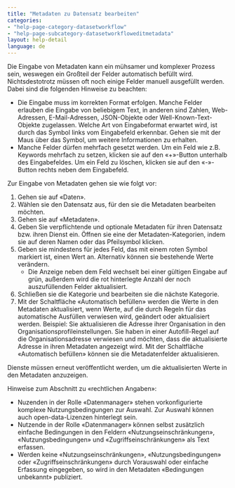 ```yaml
---
title: "Metadaten zu Datensatz bearbeiten"
categories:
- "help-page-category-datasetworkflow"
- "help-page-subcategory-datasetworkfloweditmetadata"
layout: help-detail
language: de
---
```


Die Eingabe von Metadaten kann ein mühsamer und komplexer Prozess sein, weswegen ein Großteil der Felder automatisch befüllt wird. Nichtsdestotrotz müssen oft noch einige Felder manuell ausgefüllt werden. Dabei sind die folgenden Hinweise zu beachten:

* Die Eingabe muss im korrekten Format erfolgen. Manche Felder erlauben die Eingabe von beliebigem Text, in anderen sind Zahlen, Web-Adressen, E-Mail-Adressen, JSON-Objekte oder Well-Known-Text-Objekte zugelassen. Welche Art von Eingabeformat erwartet wird, ist durch das Symbol links vom Eingabefeld erkennbar. Gehen sie mit der Maus über das Symbol, um weitere Informationen zu erhalten.
* Manche Felder dürfen mehrfach gesetzt werden. Um ein Feld wie z.B. Keywords mehrfach zu setzen, klicken sie auf den &laquo;+&raquo;-Button unterhalb des Eingabefeldes. Um ein Feld zu löschen, klicken sie auf den &laquo;-&raquo;-Button rechts neben dem Eingabefeld.

Zur Eingabe von Metadaten gehen sie wie folgt vor:

1. Gehen sie auf &laquo;Daten&raquo;.
1. Wählen sie den Datensatz aus, für den sie die Metadaten bearbeiten möchten.
1. Gehen sie auf &laquo;Metadaten&raquo;.
1. Geben Sie verpflichtende und optionale Metadaten für ihren Datensatz bzw. ihren Dienst ein. Öffnen sie eine der Metadaten-Kategorien, indem sie auf deren Namen oder das Pfeilsymbol klicken. <img src="/images/help/de/dataset_edit_metadata.png" alt="" title="Datensatz-Metadaten bearbeiten" class="img-responsive img-inline-help">
1. Geben sie mindestens für jedes Feld, das mit einem roten Symbol markiert ist, einen Wert an. Alternativ können sie bestehende Werte verändern.
    * Die Anzeige neben dem Feld wechselt bei einer gültigen Eingabe auf grün, außerdem wird die rot hinterlegte Anzahl der noch auszufüllenden Felder aktualisiert.
1. Schlie&szlig;en sie die Kategorie und bearbeiten sie die nächste Kategorie.
1. Mit der Schaltfläche «Automatisch befüllen» werden die Werte in den Metadaten aktualisiert, wenn Werte, auf die durch Regeln für das automatische Ausfüllen verwiesen wird, geändert oder aktualisiert werden.
Beispiel: Sie aktualisieren die Adresse ihrer Organisation in den Organisationsprofileinstellungen. Sie haben in einer Autofill-Regel auf die Organisationsadresse verwiesen und möchten, dass die aktualisierte Adresse in ihren Metadaten angezeigt wird. Mit der Schaltfläche «Automatisch befüllen» können sie die Metadatenfelder aktualisieren.

Dienste müssen erneut veröffentlicht werden, um die aktualisierten Werte in den Metadaten anzuzeigen.

Hinweise zum Abschnitt zu &laquo;rechtlichen Angaben&raquo;:

*	Nuzenden in der Rolle &laquo;Datenmanager&raquo; stehen vorkonfigurierte komplexe Nutzungsbedingungen zur Auswahl. Zur Auswahl können auch open-data-Lizenzen hinterlegt sein.
*	Nutzende in der Rolle &laquo;Datenmanager&raquo; können selbst zusätzlich einfache Bedingungen in den Feldern &laquo;Nutzungseinschränkungen&raquo;, &laquo;Nutzungsbedingungen&raquo; und &laquo;Zugriffseinschränkungen&raquo; als Text erfassen.
*	Werden keine &laquo;Nutzungseinschränkungen&raquo;, &laquo;Nutzungsbedingungen&raquo; oder &laquo;Zugriffseinschränkungen&raquo; durch Vorauswahl oder einfache Erfassung eingegeben, so wird in den Metadaten &laquo;Bedingungen unbekannt&raquo; publiziert.
